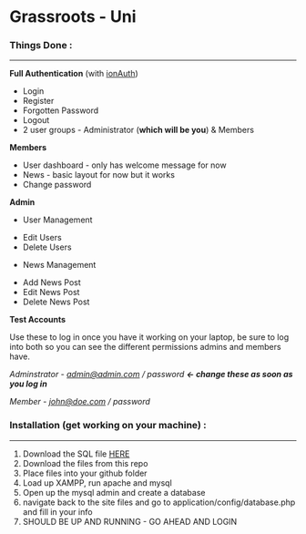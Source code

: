 Grassroots - Uni
==========

### Things Done :
***

**Full Authentication** (with [ionAuth](http://benedmunds.com/ion_auth/))
* Login
* Register
* Forgotten Password
* Logout
* 2 user groups - Administrator (**which will be you**) & Members

**Members**
* User dashboard - only has welcome message for now
* News - basic layout for now but it works
* Change password 

**Admin**
* User Management
 - Edit Users
 - Delete Users
* News Management
 - Add News Post
 - Edit News Post
 - Delete News Post

**Test Accounts** 

Use these to log in once you have it working on your laptop, be sure to log into both so you can see the different permissions admins and members have.

_Adminstrator - admin@admin.com / password  **<- change these as soon as you log in**_

_Member - john@doe.com / password_

### Installation (get working on your machine) :
***
1. Download the SQL file [HERE](https://www.dropbox.com/s/7gm0kfnetcur8dc/graham.sql)
2. Download the files from this repo
3. Place files into your github folder
4. Load up XAMPP, run apache and mysql 
5. Open up the mysql admin and create a database
6. navigate back to the site files and go to application/config/database.php and fill in your info
7. SHOULD BE UP AND RUNNING - GO AHEAD AND LOGIN 





